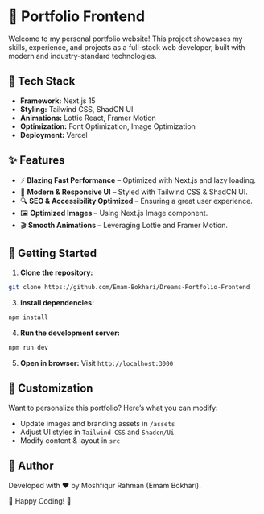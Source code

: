 # 🚀 Portfolio Frontend

Welcome to my personal portfolio website! This project showcases my skills, experience, and projects as a full-stack web developer, built with modern and industry-standard technologies.

## 🌟 Tech Stack

- **Framework:** Next.js 15
- **Styling:** Tailwind CSS, ShadCN UI
- **Animations:** Lottie React, Framer Motion
- **Optimization:** Font Optimization, Image Optimization
- **Deployment:** Vercel

## ✨ Features

- ⚡ **Blazing Fast Performance** – Optimized with Next.js and lazy loading.
- 🎨 **Modern & Responsive UI** – Styled with Tailwind CSS & ShadCN UI.
- 🔍 **SEO & Accessibility Optimized** – Ensuring a great user experience.
- 🖼️ **Optimized Images** – Using Next.js Image component.
- 🎬 **Smooth Animations** – Leveraging Lottie and Framer Motion.

## 🚀 Getting Started

1. **Clone the repository:**

```sh
git clone https://github.com/Emam-Bokhari/Dreams-Portfolio-Frontend
```



3. **Install dependencies:**

```sh
npm install
```

4. **Run the development server:**

```sh
npm run dev
```

5. **Open in browser:**
   Visit `http://localhost:3000`

## 🎨 Customization

Want to personalize this portfolio? Here’s what you can modify:

- Update images and branding assets in `/assets`
- Adjust UI styles in `Tailwind CSS` and `Shadcn/Ui`
- Modify content & layout in `src`

## 🎯 Author

Developed with ❤️ by Moshfiqur Rahman (Emam Bokhari).

🚀 Happy Coding! 🎯

```

```
